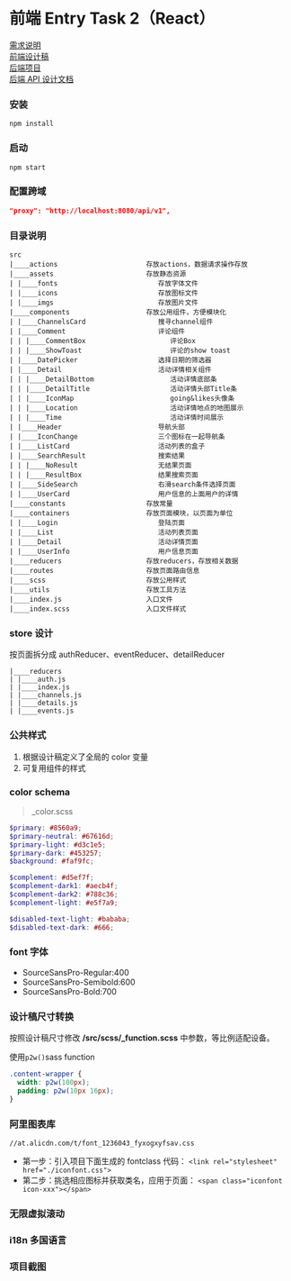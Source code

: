 # 前端 Entry Task 2（React）

[需求说明](https://docs.google.com/document/d/1CGTXfkHCkfTQkMGVi0yUo6yh1GGpasfjrgzHUJcRDxc/edit#heading=h.gjdgxs)<br>
[前端设计稿](https://drive.google.com/open?id=1Byvo9t4bVs9DAVLtjzaMeDm2QmRkEDuS)<br>
[后端项目](https://git.garena.com/jinyang.li/pangolier)<br>
[后端 API 设计文档](https://docs.google.com/document/d/1G7M8M5JQzfZjGeHD7mrzDk2-M_NaR8RsBndFxs8DIEw/edit?usp=sharing)<br>

### 安装

`npm install`

### 启动

`npm start`

### 配置跨域

```json
"proxy": "http://localhost:8080/api/v1",
```

### 目录说明

```
src
|____actions                      存放actions，数据请求操作存放
|____assets                       存放静态资源
| |____fonts                         存放字体文件
| |____icons                         存放图标文件
| |____imgs                          存放图片文件
|____components                   存放公用组件，方便模块化
| |____ChannelsCard                  搜寻channel组件
| |____Comment                       评论组件
| | |____CommentBox                     评论Box
| | |____ShowToast                      评论的show toast
| |____DatePicker                    选择日期的筛选器
| |____Detail                        活动详情相关组件
| | |____DetailBottom                   活动详情底部条
| | |____DetailTitle                    活动详情头部Title条
| | |____IconMap                        going&likes头像条
| | |____Location                       活动详情地点的地图展示
| | |____Time                           活动详情时间展示
| |____Header                        导航头部
| |____IconChange                    三个图标在一起导航条
| |____ListCard                      活动列表的盒子
| |____SearchResult                  搜索结果
| | |____NoResult                    无结果页面
| | |____ResultBox                   结果搜索页面
| |____SideSearch                    右滑search条件选择页面
| |____UserCard                      用户信息的上面用户的详情
|____constants                    存放常量
|____containers                   存放页面模块，以页面为单位
| |____Login                         登陆页面
| |____List                          活动列表页面
| |____Detail                        活动详情页面
| |____UserInfo                      用户信息页面
|____reducers                     存放reducers，存放相关数据
|____routes                       存放页面路由信息
|____scss                         存放公用样式
|____utils                        存放工具方法
|____index.js                     入口文件
|____index.scss                   入口文件样式
```

### store 设计

按页面拆分成 authReducer、eventReducer、detailReducer

```
|____reducers
| |____auth.js
| |____index.js
| |____channels.js
| |____details.js
| |____events.js
```

### 公共样式

1. 根据设计稿定义了全局的 color 变量
2. 可复用组件的样式

### color schema

> \_color.scss

```scss
$primary: #8560a9;
$primary-neutral: #67616d;
$primary-light: #d3c1e5;
$primary-dark: #453257;
$background: #faf9fc;

$complement: #d5ef7f;
$complement-dark1: #aecb4f;
$complement-dark2: #788c36;
$complement-light: #e5f7a9;

$disabled-text-light: #bababa;
$disabled-text-dark: #666;
```

### font 字体

* SourceSansPro-Regular:400
* SourceSansPro-Semibold:600
* SourceSansPro-Bold:700

### 设计稿尺寸转换

按照设计稿尺寸修改 **/src/scss/\_function.scss** 中参数，等比例适配设备。

使用`p2w()`sass function

```scss
.content-wrapper {
  width: p2w(100px);
  padding: p2w(10px 16px);
}
```

### 阿里图表库

`//at.alicdn.com/t/font_1236043_fyxogxyfsav.css`

- 第一步：引入项目下面生成的 fontclass 代码：
  `<link rel="stylesheet" href="./iconfont.css">`
- 第二步：挑选相应图标并获取类名，应用于页面：
  `<span class="iconfont icon-xxx"></span>`

### 无限虚拟滚动

### i18n 多国语言

### 项目截图
